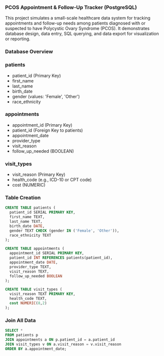 ### PCOS Appointment & Follow-Up Tracker (PostgreSQL)

This project simulates a small-scale healthcare data system for tracking appointments and follow-up needs among patients diagnosed with or suspected to have Polycystic Ovary Syndrome (PCOS). It demonstrates database design, data entry, SQL querying, and data export for visualization or reporting.

### Database Overview

### patients
- patient_id (Primary Key)
- first_name
- last_name
- birth_date
- gender (values: 'Female', 'Other')
- race_ethnicity

### appointments
- appointment_id (Primary Key)
- patient_id (Foreign Key to patients)
- appointment_date
- provider_type
- visit_reason
- follow_up_needed (BOOLEAN)

### visit_types
- visit_reason (Primary Key)
- health_code (e.g., ICD-10 or CPT code)
- cost (NUMERIC)

### Table Creation

```sql
CREATE TABLE patients (
  patient_id SERIAL PRIMARY KEY,
  first_name TEXT,
  last_name TEXT,
  birth_date DATE,
  gender TEXT CHECK (gender IN ('Female', 'Other')),
  race_ethnicity TEXT
);

CREATE TABLE appointments (
  appointment_id SERIAL PRIMARY KEY,
  patient_id INT REFERENCES patients(patient_id),
  appointment_date DATE,
  provider_type TEXT,
  visit_reason TEXT,
  follow_up_needed BOOLEAN
);

CREATE TABLE visit_types (
  visit_reason TEXT PRIMARY KEY,
  health_code TEXT,
  cost NUMERIC(8,2)
);

```

### Join All Data
```sql
SELECT *
FROM patients p
JOIN appointments a ON p.patient_id = a.patient_id
JOIN visit_types v ON a.visit_reason = v.visit_reason
ORDER BY a.appointment_date;
```

